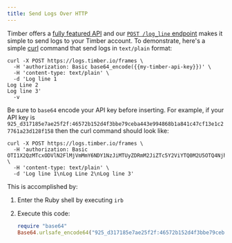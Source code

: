 ```yaml
---
title: Send Logs Over HTTP
---
```

Timber offers a [fully featured API](https://api-docs.timber.io/) and our [`POST /log_line` endpoint](https://api-docs.timber.io/#2c830bbd-cc4f-f50c-ea5e-a1756a967a75) makes it simple to send logs to your Timber account. To demonstrate, here's a simple [curl](https://curl.haxx.se/) command that send logs in `text/plain` format:

```shell
curl -X POST https://logs.timber.io/frames \
  -H 'authorization: Basic base64_encode({{my-timber-api-key}})' \
  -H 'content-type: text/plain' \
  -d 'Log line 1
Log Line 2
Log line 3'
  -v
```

Be sure to `base64` encode your API key before inserting. For example, if your API key is `925_d317185e7ae25f2f:46572b152d4f3bbe79ceba443e994868b1a841c47cf13e1c27761a23d128f158` then the curl command should look like:

```shell
curl -X POST https://logs.timber.io/frames \
  -H 'authorization: Basic OTI1X2QzMTcxODVlN2FlMjVmMmY6NDY1NzJiMTUyZDRmM2JiZTc5Y2ViYTQ0M2U5OTQ4NjhiMWE4NDFjNDdjZjEzZTFjMjc3NjFhMjNkMTI4ZjE1OA==' \
  -H 'content-type: text/plain' \
  -d 'Log line 1\nLog Line 2\nLog line 3'
```

This is accomplished by:

1. Enter the Ruby shell by executing `irb`
2. Execute this code:

    ```ruby
    require "base64"
    Base64.urlsafe_encode64("925_d317185e7ae25f2f:46572b152d4f3bbe79ceba443e994868b1a841c47cf13e1c27761a23d128f158")
    ````
